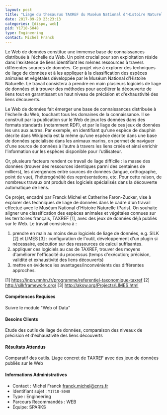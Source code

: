 ```yaml
---
layout: post
title: "Liage du thesaurus TAXREF du Muséum National d'Histoire Naturelle avec des sources de données du Web"
date: 2017-09-20 23:23:13
categories: [dispo, web]
pid: Y1718-S048
type: Engineering
contact: Michel Franck
---
```

       
Le Web de données constitue une immense base de connaissances distribuée à l'échelle du Web. Un point crucial pour son exploitation réside dans l'existence de liens identifiant les mêmes ressources à travers différentes sources de données. Ce projet vise à explorer des techniques de liage de données et à les appliquer à la classification des espèces animales et végétales développée par le Muséum National d'Histoire Naturelle. Le travail consistera à prendre en main plusieurs logiciels de liage de données et à trouver des méthodes pour accélérer la découverte de liens tout en garantissant un haut niveau de précision et d'exhaustivité des liens découverts.

Le Web de données fait émerger une base de connaissances distribuée à l'échelle du Web, touchant tous les domaines de la connaissance. Il se construit par la publication sur le Web de jeux les données dans des formats standards (notamment RDF), et par le liage de ces jeux de données les uns aux autres. Par exemple, en identifiant qu'une espèce de dauphin décrite dans Wikipedia est la même qu'une espèce décrite dans une base de données spécialisée dans les animaux marins, on permet de naviguer d'une source de données à l'autre à travers les liens créés et ainsi enrichir l'information sur les espèces disponible pour l'utilisateur.

Or, plusieurs facteurs rendent ce travail de liage difficile : la masse des données (trouver des ressources identiques parmi des centaines de milliers), les divergences entre sources de données (langue, orthographe, point de vue), l'hétérogénéité des représentations, etc. Pour cette raison, de nombreux travaux ont produit des logiciels spécialisés dans la découverte automatique de liens.

Ce projet, encadré par Franck Michel et Catherine Faron-Zucker,  vise à explorer des techniques de liage de données dans le cadre d'un travail effectué avec le Muséum National d'Histoire Naturelle (Paris). On souhaite aligner une classification des espèces animales et végétales connues sur les territoires français, TAXREF [1], avec des jeux de données déjà publiés sur le Web. Le travail consistera à :
1. prendre en main au moins deux logiciels de liage de données, e.g. SILK [2] et LIMES [3] : configuration de l'outil, développement d'un plugin si nécessaire, exécution sur des ressources de calcul suffisantes.
2. appliquer ces logiciels au cas de TAXREF, trouver des moyens d'améliorer l'efficacité du processus (temps d'exécution; précision, validité et exhaustivité des liens découverts)
3. mettre en évidence les avantages/inconvénients des différentes approches.

[1] https://inpn.mnhn.fr/programme/referentiel-taxonomique-taxref
[2] http://silkframework.org/
[3] http://aksw.org/Projects/LIMES.html

#### Compétences Requises
Suivre le module "Web of Data"


#### Besoins Clients
Etude des outils de liage de données, comparaison des niveaux de précision et d'exhaustivité des liens découverts

#### Résultats Attendus
Comparatif des outils. Liage concret de TAXREF avec des jeux de données publiés sur le Web
     

#### Informations Administratives
  * Contact : Michel Franck <franck.michel@cnrs.fr>
  * Identifiant sujet : `Y1718-S048`
  * Type : Engineering
  * Parcours Recommandés : WEB
  * Équipe: SPARKS
     